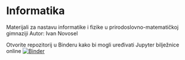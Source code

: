 # Informatika
Materijali za nastavu informatike i fizike u prirodoslovno-matematičkoj gimnaziji
Autor: Ivan Novosel

Otvorite repozitorij u Binderu kako bi mogli uređivati Jupyter bilježnice online [![Binder](https://mybinder.org/badge_logo.svg)](https://mybinder.org/v2/gh/ivannovosel-v-gimnazija/informatika/HEAD)
